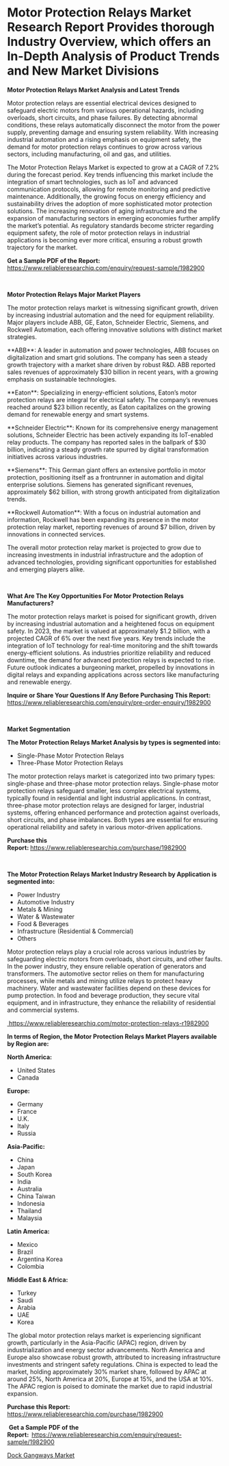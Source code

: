 <p><h1>Motor Protection Relays Market Research Report Provides thorough Industry Overview, which offers an In-Depth Analysis of Product Trends and New Market Divisions</h1></p><p><strong>Motor Protection Relays Market Analysis and Latest Trends</strong></p>
<p><p>Motor protection relays are essential electrical devices designed to safeguard electric motors from various operational hazards, including overloads, short circuits, and phase failures. By detecting abnormal conditions, these relays automatically disconnect the motor from the power supply, preventing damage and ensuring system reliability. With increasing industrial automation and a rising emphasis on equipment safety, the demand for motor protection relays continues to grow across various sectors, including manufacturing, oil and gas, and utilities.</p><p>The Motor Protection Relays Market is expected to grow at a CAGR of 7.2% during the forecast period. Key trends influencing this market include the integration of smart technologies, such as IoT and advanced communication protocols, allowing for remote monitoring and predictive maintenance. Additionally, the growing focus on energy efficiency and sustainability drives the adoption of more sophisticated motor protection solutions. The increasing renovation of aging infrastructure and the expansion of manufacturing sectors in emerging economies further amplify the market’s potential. As regulatory standards become stricter regarding equipment safety, the role of motor protection relays in industrial applications is becoming ever more critical, ensuring a robust growth trajectory for the market.</p></p>
<p><strong>Get a Sample PDF of the Report:&nbsp;</strong> <a href="https://www.reliableresearchiq.com/enquiry/request-sample/1982900?utm_campaign=2443&utm_medium=2&utm_source=Github&utm_content=ia&utm_term=10042025&utm_id=motor-protection-relays">https://www.reliableresearchiq.com/enquiry/request-sample/1982900</a></p>
<p>&nbsp;</p>
<p><strong>Motor Protection Relays Major Market Players</strong></p>
<p><p>The motor protection relays market is witnessing significant growth, driven by increasing industrial automation and the need for equipment reliability. Major players include ABB, GE, Eaton, Schneider Electric, Siemens, and Rockwell Automation, each offering innovative solutions with distinct market strategies.</p><p>**ABB**: A leader in automation and power technologies, ABB focuses on digitalization and smart grid solutions. The company has seen a steady growth trajectory with a market share driven by robust R&D. ABB reported sales revenues of approximately $30 billion in recent years, with a growing emphasis on sustainable technologies.</p><p>**Eaton**: Specializing in energy-efficient solutions, Eaton’s motor protection relays are integral for electrical safety. The company’s revenues reached around $23 billion recently, as Eaton capitalizes on the growing demand for renewable energy and smart systems.</p><p>**Schneider Electric**: Known for its comprehensive energy management solutions, Schneider Electric has been actively expanding its IoT-enabled relay products. The company has reported sales in the ballpark of $30 billion, indicating a steady growth rate spurred by digital transformation initiatives across various industries.</p><p>**Siemens**: This German giant offers an extensive portfolio in motor protection, positioning itself as a frontrunner in automation and digital enterprise solutions. Siemens has generated significant revenues, approximately $62 billion, with strong growth anticipated from digitalization trends.</p><p>**Rockwell Automation**: With a focus on industrial automation and information, Rockwell has been expanding its presence in the motor protection relay market, reporting revenues of around $7 billion, driven by innovations in connected services.</p><p>The overall motor protection relay market is projected to grow due to increasing investments in industrial infrastructure and the adoption of advanced technologies, providing significant opportunities for established and emerging players alike.</p></p>
<p>&nbsp;</p>
<p><strong>What Are The Key Opportunities For Motor Protection Relays Manufacturers?</strong></p>
<p><p>The motor protection relays market is poised for significant growth, driven by increasing industrial automation and a heightened focus on equipment safety. In 2023, the market is valued at approximately $1.2 billion, with a projected CAGR of 6% over the next five years. Key trends include the integration of IoT technology for real-time monitoring and the shift towards energy-efficient solutions. As industries prioritize reliability and reduced downtime, the demand for advanced protection relays is expected to rise. Future outlook indicates a burgeoning market, propelled by innovations in digital relays and expanding applications across sectors like manufacturing and renewable energy.</p></p>
<p><strong>Inquire or Share Your Questions If Any Before Purchasing This Report:</strong> <a href="https://www.reliableresearchiq.com/enquiry/pre-order-enquiry/1982900?utm_campaign=2443&utm_medium=2&utm_source=Github&utm_content=ia&utm_term=10042025&utm_id=motor-protection-relays">https://www.reliableresearchiq.com/enquiry/pre-order-enquiry/1982900</a></p>
<p>&nbsp;</p>
<p><strong>Market Segmentation</strong></p>
<p><strong>The Motor Protection Relays Market Analysis by types is segmented into:</strong></p>
<p><ul><li>Single-Phase Motor Protection Relays</li><li>Three-Phase Motor Protection Relays</li></ul></p>
<p><p>The motor protection relays market is categorized into two primary types: single-phase and three-phase motor protection relays. Single-phase motor protection relays safeguard smaller, less complex electrical systems, typically found in residential and light industrial applications. In contrast, three-phase motor protection relays are designed for larger, industrial systems, offering enhanced performance and protection against overloads, short circuits, and phase imbalances. Both types are essential for ensuring operational reliability and safety in various motor-driven applications.</p></p>
<p><strong>Purchase this Report:&nbsp;</strong><a href="https://www.reliableresearchiq.com/purchase/1982900?utm_campaign=2443&utm_medium=2&utm_source=Github&utm_content=ia&utm_term=10042025&utm_id=motor-protection-relays">https://www.reliableresearchiq.com/purchase/1982900</a></p>
<p>&nbsp;</p>
<p><strong>The Motor Protection Relays Market Industry Research by Application is segmented into:</strong></p>
<p><ul><li>Power Industry</li><li>Automotive Industry</li><li>Metals & Mining</li><li>Water & Wastewater</li><li>Food & Beverages</li><li>Infrastructure (Residential & Commercial)</li><li>Others</li></ul></p>
<p><p>Motor protection relays play a crucial role across various industries by safeguarding electric motors from overloads, short circuits, and other faults. In the power industry, they ensure reliable operation of generators and transformers. The automotive sector relies on them for manufacturing processes, while metals and mining utilize relays to protect heavy machinery. Water and wastewater facilities depend on these devices for pump protection. In food and beverage production, they secure vital equipment, and in infrastructure, they enhance the reliability of residential and commercial systems.</p></p>
<p><a href="https://www.reliableresearchiq.com/motor-protection-relays-r1982900?utm_campaign=2443&utm_medium=2&utm_source=Github&utm_content=ia&utm_term=10042025&utm_id=motor-protection-relays">&nbsp;https://www.reliableresearchiq.com/motor-protection-relays-r1982900</a></p>
<p><strong>In terms of Region, the Motor Protection Relays Market Players available by Region are:</strong></p>
<p>
    <p> <strong> North America: </strong>
        <ul>
            <li>United States</li>
            <li>Canada</li>
        </ul>
        </p> 
    <p> <strong> Europe: </strong>
        <ul>
            <li>Germany</li>
            <li>France</li>
            <li>U.K.</li>
            <li>Italy</li>
            <li>Russia</li>
        </ul>
        </p> 
    <p> <strong> Asia-Pacific: </strong>
        <ul>
            <li>China</li>
            <li>Japan</li>
            <li>South Korea</li>
            <li>India</li>
            <li>Australia</li>
            <li>China Taiwan</li>
            <li>Indonesia</li>
            <li>Thailand</li>
            <li>Malaysia</li>
        </ul>
        </p> 
    <p> <strong> Latin America: </strong>
        <ul>
            <li>Mexico</li>
            <li>Brazil</li>
            <li>Argentina Korea</li>
            <li>Colombia</li>
        </ul>
        </p> 
    <p> <strong> Middle East & Africa: </strong>
        <ul>
            <li>Turkey</li>
            <li>Saudi</li>
            <li>Arabia</li>
            <li>UAE</li>
            <li>Korea</li>
        </ul>
    </p>
    </p>
<p><p>The global motor protection relays market is experiencing significant growth, particularly in the Asia-Pacific (APAC) region, driven by industrialization and energy sector advancements. North America and Europe also showcase robust growth, attributed to increasing infrastructure investments and stringent safety regulations. China is expected to lead the market, holding approximately 30% market share, followed by APAC at around 25%, North America at 20%, Europe at 15%, and the USA at 10%. The APAC region is poised to dominate the market due to rapid industrial expansion.</p></p>
<p><strong>Purchase this Report: </strong><a href="https://www.reliableresearchiq.com/purchase/1982900?utm_campaign=2443&utm_medium=2&utm_source=Github&utm_content=ia&utm_term=10042025&utm_id=motor-protection-relays">https://www.reliableresearchiq.com/purchase/1982900</a></p>
<p>&nbsp;<strong>Get a Sample PDF of the Report:&nbsp;&nbsp;</strong><a href="https://www.reliableresearchiq.com/enquiry/request-sample/1982900?utm_campaign=2443&utm_medium=2&utm_source=Github&utm_content=ia&utm_term=10042025&utm_id=motor-protection-relays">https://www.reliableresearchiq.com/enquiry/request-sample/1982900</a></p>
<p><strong></strong></p>
<p><p><a href="https://github.com/rembaentin6f/Market-Research-Report-List-1/blob/main/dock-gangways-market.md?utm_campaign=2443&utm_medium=2&utm_source=Github&utm_content=ia&utm_term=10042025&utm_id=motor-protection-relays">Dock Gangways Market</a></p></p>